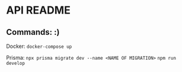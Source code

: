 # API README


Commands: :)
----

Docker:
`docker-compose up`

Prisma:
`npx prisma migrate dev --name <NAME OF MIGRATION>`
`npm run develop`